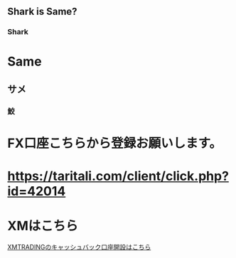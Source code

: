 ## Shark is Same?



### Shark

# Same
## サメ
### 鮫

# FX口座こちらから登録お願いします。
# https://taritali.com/client/click.php?id=42014
# XMはこちら
<a href="https://taritali.com/client/click.php?id=42014&r=https://taritali.com/xm">XMTRADINGのキャッシュバック口座開設はこちら</a>
